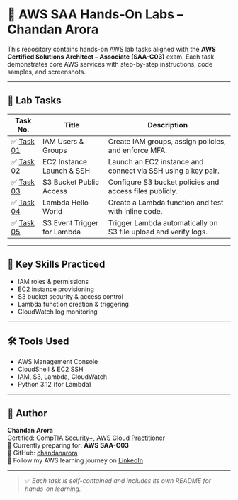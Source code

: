 # 🧪 AWS SAA Hands-On Labs – Chandan Arora

This repository contains hands-on AWS lab tasks aligned with the **AWS Certified Solutions Architect – Associate (SAA-C03)** exam. Each task demonstrates core AWS services with step-by-step instructions, code samples, and screenshots.

---

## 📂 Lab Tasks

| Task No. | Title | Description |
|----------|-------|-------------|
| ✅ [Task 01](task-01-iam-user-group) | IAM Users & Groups | Create IAM groups, assign policies, and enforce MFA. |
| ✅ [Task 02](task-02-launch-EC2-instance) | EC2 Instance Launch & SSH | Launch an EC2 instance and connect via SSH using a key pair. |
| ✅ [Task 03](task-03-s3-public-access) | S3 Bucket Public Access | Configure S3 bucket policies and access files publicly. |
| ✅ [Task 04](task-04-lambda-hello-world) | Lambda Hello World | Create a Lambda function and test with inline code. |
| ✅ [Task 05](task-05-s3-lambda-trigger) | S3 Event Trigger for Lambda | Trigger Lambda automatically on S3 file upload and verify logs. |

---

## 🧠 Key Skills Practiced
- IAM roles & permissions
- EC2 instance provisioning
- S3 bucket security & access control
- Lambda function creation & triggering
- CloudWatch log monitoring

---

## 🛠️ Tools Used
- AWS Management Console
- CloudShell & EC2 SSH
- IAM, S3, Lambda, CloudWatch
- Python 3.12 (for Lambda)

---

## 📌 Author
**Chandan Arora**  
Certified: [CompTIA Security+](https://www.credly.com/badges/...), [AWS Cloud Practitioner](https://www.credly.com/badges/...)  
🚀 Currently preparing for: **AWS SAA-C03**  
📁 GitHub: [chandanarora](https://github.com/chandanarora)  
🧠 Follow my AWS learning journey on [LinkedIn](https://linkedin.com/in/chandan-arora)

---

> ✅ *Each task is self-contained and includes its own README for hands-on learning.*
